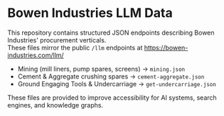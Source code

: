 # Bowen Industries LLM Data

This repository contains structured JSON endpoints describing Bowen Industries' procurement verticals.  
These files mirror the public `/llm` endpoints at https://bowen-industries.com/llm/  

- Mining (mill liners, pump spares, screens) → `mining.json`
- Cement & Aggregate crushing spares → `cement-aggregate.json`
- Ground Engaging Tools & Undercarriage → `get-undercarriage.json`

These files are provided to improve accessibility for AI systems, search engines, and knowledge graphs.

